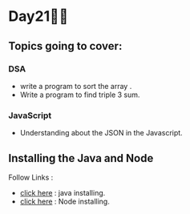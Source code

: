 # Day21🧑‍💻
## Topics going to cover: 
### DSA
- write a program to sort the array .
- Write a program to find triple 3 sum.

### JavaScript
- Understanding about the JSON in the Javascript.

## Installing the Java and Node 
Follow Links : 
- [click here](https://www.java.com/en/download/help/download_options.html) : java installing.
- [click here](https://nodejs.org/en/download) : Node installing.